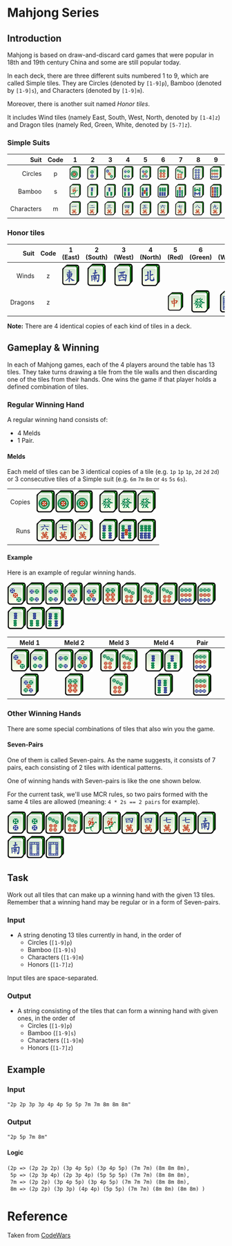# Mahjong Series

## Introduction
Mahjong is based on draw-and-discard card games that were popular in 18th and 19th century China and some are still popular today.

In each deck, there are three different suits numbered 1 to 9, which are called Simple tiles. They are Circles (denoted by `[1-9]p`), Bamboo (denoted by `[1-9]s`), and Characters (denoted by `[1-9]m`).

Moreover, there is another suit named *Honor tiles*.

It includes Wind tiles (namely East, South, West, North, denoted by `[1-4]z`) and Dragon tiles (namely Red, Green, White, denoted by `[5-7]z`).

### Simple Suits

|Suit|Code|1|2|3|4|5|6|7|8|9|
|---:|:---:|:---:|:---:|:---:|:---:|:---:|:---:|:---:|:---:|:---:|
|Circles|p|![1p](Resources/MJt1.png)|![2p](Resources/MJt2.png)|![3p](Resources/MJt3.png)|![4p](Resources/MJt4.png)|![5p](Resources/MJt5.png)|![6p](Resources/MJt6.png)|![7p](Resources/MJt7.png)|![8p](Resources/MJt8.png)|![9p](Resources/MJt9.png)|
|Bamboo|s|![1s](Resources/MJs1.png)|![2s](Resources/MJs2.png)|![3s](Resources/MJs3.png)|![4s](Resources/MJs4.png)|![5s](Resources/MJs5.png)|![6s](Resources/MJs6.png)|![7s](Resources/MJs7.png)|![8s](Resources/MJs8.png)|![9s](Resources/MJs9.png)|
|Characters|m|![1m](Resources/MJw1.png)|![2m](Resources/MJw2.png)|![3m](Resources/MJw3.png)|![4m](Resources/MJw4.png)|![5m](Resources/MJw5.png)|![6m](Resources/MJw6.png)|![7m](Resources/MJw7.png)|![8m](Resources/MJw8.png)|![9m](Resources/MJw9.png)|

### Honor tiles

|Suit|Code|1 (East)|2 (South)|3 (West)|4 (North)|5 (Red)|6 (Green)|7 (White)|
|---:|:---:|:---:|:---:|:---:|:---:|:---:|:---:|:---:|
|Winds|z|![1z](Resources/MJf1.png)|![2z](Resources/MJf2.png)|![3z](Resources/MJf3.png)|![4z](Resources/MJf4.png)|
|Dragons|z| | | | |![5z](Resources/MJd1.png)|![6z](Resources/MJd2.png)|![7z](Resources/MJd3.png)|


**Note:** There are 4 identical copies of each kind of tiles in a deck.

## Gameplay & Winning

In each of Mahjong games, each of the 4 players around the table has 13 tiles. They take turns drawing a tile from the tile walls and then discarding one of the tiles from their hands. One wins the game if that player holds a defined combination of tiles.

### Regular Winning Hand
A regular winning hand consists of:
* 4 Melds
* 1 Pair.

#### Melds
Each meld of tiles can be 3 identical copies of a tile (e.g. `1p` `1p` `1p`, `2d` `2d` `2d`) or 3 consecutive tiles of a Simple suit (e.g. `6m` `7m` `8m` or `4s` `5s` `6s`).

| | | |
|---:|:---:|:---:|
|Copies|![1p](Resources/MJt1.png)![1p](Resources/MJt1.png)![1p](Resources/MJt1.png)|![6z](Resources/MJd2.png)![6z](Resources/MJd2.png)![6z](Resources/MJd2.png)|
|| | |
|Runs|![6m](Resources/MJw6.png)![7m](Resources/MJw7.png)![8m](Resources/MJw8.png)|![4s](Resources/MJs4.png)![5s](Resources/MJs5.png)![6s](Resources/MJs6.png)|


#### Example 
Here is an example of regular winning hands.

![3p](Resources/MJt3.png)![4p](Resources/MJt4.png)![4p](Resources/MJt4.png)![5p](Resources/MJt5.png)![5p](Resources/MJt5.png)![6p](Resources/MJt6.png)![7p](Resources/MJt7.png)![7p](Resources/MJt7.png)![7p](Resources/MJt7.png)![9p](Resources/MJt9.png)![9p](Resources/MJt9.png)![2s](Resources/MJs2.png)![3s](Resources/MJs3.png)![4s](Resources/MJs4.png)

|Meld 1|Meld 2|Meld 3|Meld 4|Pair| |
|:---:|:---:|:---:|:---:|:---:|:---:|
|![3p](Resources/MJt3.png)![4p](Resources/MJt4.png)![5p](Resources/MJt5.png)|![4p](Resources/MJt4.png)![5p](Resources/MJt5.png)![6p](Resources/MJt6.png)|![7p](Resources/MJt7.png)![7p](Resources/MJt7.png)![7p](Resources/MJt7.png)|![2s](Resources/MJs2.png)![3s](Resources/MJs3.png)![4s](Resources/MJs4.png)|![9p](Resources/MJt9.png)![9p](Resources/MJt9.png)|

### Other Winning Hands

There are some special combinations of tiles that also win you the game.

#### Seven-Pairs

One of them is called Seven-pairs. As the name suggests, it consists of 7 pairs, each consisting of 2 tiles with identical patterns.

One of winning hands with Seven-pairs is like the one shown below.

For the current task, we'll use MCR rules, so two pairs formed with the same 4 tiles are allowed (meaning: `4 * 2s == 2 pairs` for example).

![2p](Resources/MJt2.png)![2p](Resources/MJt2.png)![7p](Resources/MJt7.png)![7p](Resources/MJt7.png)![1s](Resources/MJs1.png)![1s](Resources/MJs1.png)![4m](Resources/MJw4.png)![4m](Resources/MJw4.png)![7m](Resources/MJw7.png)![7m](Resources/MJw7.png)![2z](Resources/MJf2.png)![2z](Resources/MJf2.png)![7z](Resources/MJd3.png)![7z](Resources/MJd3.png)

## Task

Work out all tiles that can make up a winning hand with the given 13 tiles. Remember that a winning hand may be regular or in a form of Seven-pairs.

### Input
* A string denoting 13 tiles currently in hand, in the order of
    * Circles (`[1-9]p`)
    * Bamboo (`[1-9]s`)
    * Characters (`[1-9]m`)
    * Honors (`[1-7]z`)

Input tiles are space-separated.

### Output
* A string consisting of the tiles that can form a winning hand with given ones, in the order of
    * Circles (`[1-9]p`)
    * Bamboo (`[1-9]s`)
    * Characters (`[1-9]m`)
    * Honors (`[1-7]z`)

## Example
### Input
    "2p 2p 3p 3p 4p 4p 5p 5p 7m 7m 8m 8m 8m"


### Output
    "2p 5p 7m 8m"
    
#### Logic
    (2p => (2p 2p 2p) (3p 4p 5p) (3p 4p 5p) (7m 7m) (8m 8m 8m),
     5p => (2p 3p 4p) (2p 3p 4p) (5p 5p 5p) (7m 7m) (8m 8m 8m),
     7m => (2p 2p) (3p 4p 5p) (3p 4p 5p) (7m 7m 7m) (8m 8m 8m),
     8m => (2p 2p) (3p 3p) (4p 4p) (5p 5p) (7m 7m) (8m 8m) (8m 8m) )
     
# Reference
Taken from [CodeWars](https://www.codewars.com/kata/56a36b618e2548ddb400004d/train/python)